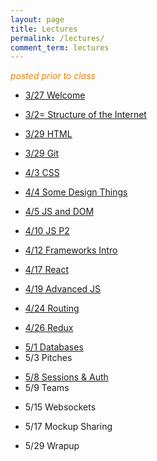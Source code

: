 ```yaml
---
layout: page
title: Lectures
permalink: /lectures/
comment_term: lectures
---
```



<span style="color: #F27D00">*posted prior to class*</span>

<!-- * 3/27 Welcome -->
* [3/27 Welcome](00_welcome/)
<!-- * 3/27 Structure of the Internet -->
* [3/2= Structure of the Internet](01_interwebs/)
<!-- * 3/29 HTML -->
* [3/29 HTML](02_html/)
<!-- * 3/29 Git -->
* [3/29 Git](02_git/)
<!-- * 4/3 CSS -->
* [4/3 CSS](03_css/)
<!-- * 4/4 Some Design Things -->
* [4/4 Some Design Things](03_design/)
<!-- * 4/5 JS and DOM -->
* [4/5 JS and DOM](04_js1)
<!-- * 4/10 JS P2 -->
* [4/10 JS P2](05_js2)
<!-- * 4/12 Frameworks Intro -->
* [4/12 Frameworks Intro](06_react1)
<!-- * 4/17 React -->
* [4/17 React](07_react2)
<!-- * 4/19 Advanced JS -->
* [4/19 Advanced JS](08_advanced_js)
<!-- * 4/17 Projects -->
<!-- * [4/17 Projects](07_project_intro) -->
<!-- * 4/24 Routing -->
* [4/24 Routing](09_routing)
<!-- * 4/26 Redux -->
* [4/26 Redux](10_redux)
<!-- * 5/1 Databases -->
* [5/1 Databases](12_intro_to_databases)
* 5/3 Pitches
<!-- * [5/3 Pitches](11_pitches) -->
<!-- * 5/8 Sessions & Auth -->
* [5/8 Sessions & Auth](13_sessions_auth)
* 5/9 Teams
<!-- * [5/9 Teams](13_teams) -->
* 5/15 Websockets
<!-- * [5/15 Websockets](15_websockets) -->
* 5/17 Mockup Sharing
<!-- * 5/17 Mockup Sharing -->
* 5/29 Wrapup
<!-- * [5/29 Wrapup](16_wrapup) -->

